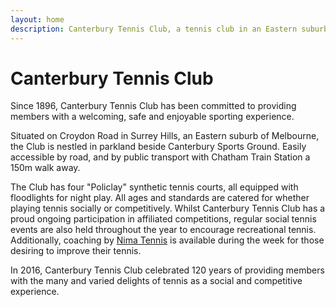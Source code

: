 ```yaml
---
layout: home
description: Canterbury Tennis Club, a tennis club in an Eastern suburb of Melbourne, Victoria, Australia.
---
```

# Canterbury Tennis Club

Since 1896, Canterbury Tennis Club has been committed to providing members with a welcoming, safe and enjoyable sporting experience.

Situated on Croydon Road in Surrey Hills, an Eastern suburb of Melbourne, the Club is nestled in parkland beside Canterbury Sports Ground. Easily accessible by road, and by public transport with Chatham Train Station a 150m walk away.

The Club has four "Policlay" synthetic tennis courts, all equipped with floodlights for night play. All ages and standards are catered for whether playing tennis socially or competitively. Whilst Canterbury Tennis Club has a proud ongoing participation in affiliated competitions, regular social tennis events are also held throughout the year to encourage recreational tennis. Additionally, coaching by [Nima Tennis](coaching) is available during the week for those desiring to improve their tennis.

In 2016, Canterbury Tennis Club celebrated 120 years of providing members with the many and varied delights of tennis as a social and competitive experience.
